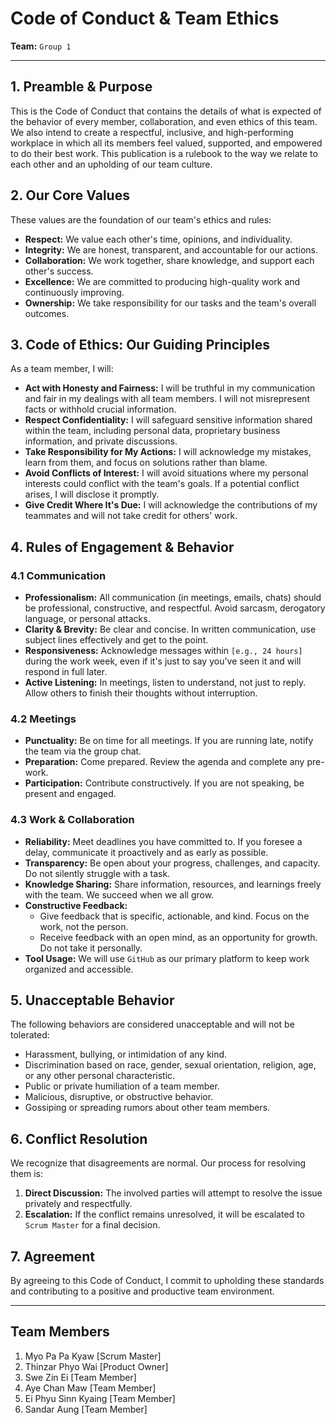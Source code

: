# Code of Conduct & Team Ethics

**Team:** `Group 1`  

---

## 1. Preamble & Purpose

This is the Code of Conduct that contains the details of what is expected of the behavior of every member, collaboration, and even ethics of this team.
We also intend to create a respectful, inclusive, and high-performing workplace in which all its members feel valued, supported, and empowered to do their best work.
This publication is a rulebook to the way we relate to each other and an upholding of our team culture.

## 2. Our Core Values

These values are the foundation of our team's ethics and rules:

*   **Respect:** We value each other's time, opinions, and individuality.
*   **Integrity:** We are honest, transparent, and accountable for our actions.
*   **Collaboration:** We work together, share knowledge, and support each other's success.
*   **Excellence:** We are committed to producing high-quality work and continuously improving.
*   **Ownership:** We take responsibility for our tasks and the team's overall outcomes.

## 3. Code of Ethics: Our Guiding Principles

As a team member, I will:

*   **Act with Honesty and Fairness:** I will be truthful in my communication and fair in my dealings with all team members. I will not misrepresent facts or withhold crucial information.
*   **Respect Confidentiality:** I will safeguard sensitive information shared within the team, including personal data, proprietary business information, and private discussions.
*   **Take Responsibility for My Actions:** I will acknowledge my mistakes, learn from them, and focus on solutions rather than blame.
*   **Avoid Conflicts of Interest:** I will avoid situations where my personal interests could conflict with the team's goals. If a potential conflict arises, I will disclose it promptly.
*   **Give Credit Where It's Due:** I will acknowledge the contributions of my teammates and will not take credit for others' work.

## 4. Rules of Engagement & Behavior

### 4.1 Communication

*   **Professionalism:** All communication (in meetings, emails, chats) should be professional, constructive, and respectful. Avoid sarcasm, derogatory language, or personal attacks.
*   **Clarity & Brevity:** Be clear and concise. In written communication, use subject lines effectively and get to the point.
*   **Responsiveness:** Acknowledge messages within `[e.g., 24 hours]` during the work week, even if it's just to say you've seen it and will respond in full later.
*   **Active Listening:** In meetings, listen to understand, not just to reply. Allow others to finish their thoughts without interruption.

### 4.2 Meetings

*   **Punctuality:** Be on time for all meetings. If you are running late, notify the team via the group chat.
*   **Preparation:** Come prepared. Review the agenda and complete any pre-work.
*   **Participation:** Contribute constructively. If you are not speaking, be present and engaged.

### 4.3 Work & Collaboration

*   **Reliability:** Meet deadlines you have committed to. If you foresee a delay, communicate it proactively and as early as possible.
*   **Transparency:** Be open about your progress, challenges, and capacity. Do not silently struggle with a task.
*   **Knowledge Sharing:** Share information, resources, and learnings freely with the team. We succeed when we all grow.
*   **Constructive Feedback:**
    *   Give feedback that is specific, actionable, and kind. Focus on the work, not the person.
    *   Receive feedback with an open mind, as an opportunity for growth. Do not take it personally.
*   **Tool Usage:** We will use `GitHub` as our primary platform to keep work organized and accessible.

## 5. Unacceptable Behavior

The following behaviors are considered unacceptable and will not be tolerated:

*   Harassment, bullying, or intimidation of any kind.
*   Discrimination based on race, gender, sexual orientation, religion, age, or any other personal characteristic.
*   Public or private humiliation of a team member.
*   Malicious, disruptive, or obstructive behavior.
*   Gossiping or spreading rumors about other team members.

## 6. Conflict Resolution

We recognize that disagreements are normal. Our process for resolving them is:

1.  **Direct Discussion:** The involved parties will attempt to resolve the issue privately and respectfully.
2.  **Escalation:** If the conflict remains unresolved, it will be escalated to `Scrum Master` for a final decision.

## 7. Agreement

By agreeing to this Code of Conduct, I commit to upholding these standards and contributing to a positive and productive team environment.

---

## Team Members

1.  Myo Pa Pa Kyaw [Scrum Master]
2.  Thinzar Phyo Wai [Product Owner]
3.  Swe Zin Ei [Team Member]
4.  Aye Chan Maw [Team Member]
5.  Ei Phyu Sinn Kyaing [Team Member]
6.  Sandar Aung [Team Member]